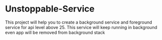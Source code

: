 # Unstoppable-Service
This project will help you to create a background service and foreground service for api level above 25. This service will keep running in background even app will be removed from background stack
